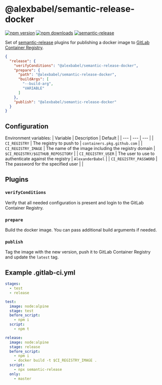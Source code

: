 # @alexbabel/semantic-release-docker

[![npm version](https://img.shields.io/npm/v/@alexbabel/semantic-release-docker.svg)](https://www.npmjs.com/package/@alexbabel/semantic-release-docker)
[![npm downloads](https://img.shields.io/npm/dm/@alexbabel/semantic-release-docker.svg)](https://www.npmjs.com/package/@alexbabel/semantic-release-docker)
[![semantic-release](https://img.shields.io/badge/%20%20%F0%9F%93%A6%F0%9F%9A%80-semantic--release-e10079.svg)](https://github.com/semantic-release/semantic-release)

Set of [semantic-release](https://github.com/semantic-release/semantic-release) plugins for publishing a docker image to [GitLab Container Registry](https://docs.gitlab.com/ce/user/project/container_registry.html).

```json
{
  "release": {
    "verifyConditions": "@alexbabel/semantic-release-docker",
    "prepare": {
      "path": "@alexbabel/semantic-release-docker",
      "buildArgs": [
        "--build-arg",
        "VARIABLE"
      ]
    },
    "publish": "@alexbabel/semantic-release-docker"
  }
}
```

## Configuration

Environment variables:
| Variable               | Description                                           | Default                             |
| ---                    | ---                                                   | ---                                 |
| `CI_REGISTRY`          | The registry to push to                               | `containers.pkg.github.com`         |
| `CI_REGISTRY_IMAGE`    | The name of the image including the registry domain   | `$CI_REGISTRY/$GITHUB_REPOSITORY`   |
| `CI_REGISTRY_USER`     | The user to use to authenticate against the registry  | `AlexanderBabel`                    |
| `CI_REGISTRY_PASSWORD` | The password for the specified user                   |                                     |

## Plugins

### `verifyConditions`

Verify that all needed configuration is present and login to the GitLab Container Registry.

### `prepare`

Build the docker image. You can pass additional build arguments if needed.

### `publish`

Tag the image with the new version, push it to GitLab Container Registry and update the `latest` tag.

## Example .gitlab-ci.yml

```yml
stages:
  - test
  - release

test:
  image: node:alpine
  stage: test
  before_script:
    - npm i
  script:
    - npm t

release:
  image: node:alpine
  stage: release
  before_script:
    - npm i
    - docker build -t $CI_REGISTRY_IMAGE .
  script:
    - npx semantic-release
  only:
    - master
```
